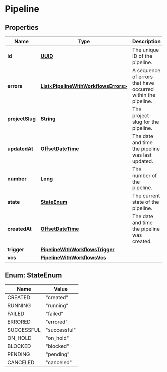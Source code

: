

# Pipeline

## Properties

Name | Type | Description | Notes
------------ | ------------- | ------------- | -------------
**id** | [**UUID**](UUID.md) | The unique ID of the pipeline. | 
**errors** | [**List&lt;PipelineWithWorkflowsErrors&gt;**](PipelineWithWorkflowsErrors.md) | A sequence of errors that have occurred within the pipeline. | 
**projectSlug** | **String** | The project-slug for the pipeline. | 
**updatedAt** | [**OffsetDateTime**](OffsetDateTime.md) | The date and time the pipeline was last updated. |  [optional]
**number** | **Long** | The number of the pipeline. | 
**state** | [**StateEnum**](#StateEnum) | The current state of the pipeline. | 
**createdAt** | [**OffsetDateTime**](OffsetDateTime.md) | The date and time the pipeline was created. | 
**trigger** | [**PipelineWithWorkflowsTrigger**](PipelineWithWorkflowsTrigger.md) |  | 
**vcs** | [**PipelineWithWorkflowsVcs**](PipelineWithWorkflowsVcs.md) |  |  [optional]



## Enum: StateEnum

Name | Value
---- | -----
CREATED | &quot;created&quot;
RUNNING | &quot;running&quot;
FAILED | &quot;failed&quot;
ERRORED | &quot;errored&quot;
SUCCESSFUL | &quot;successful&quot;
ON_HOLD | &quot;on_hold&quot;
BLOCKED | &quot;blocked&quot;
PENDING | &quot;pending&quot;
CANCELED | &quot;canceled&quot;



